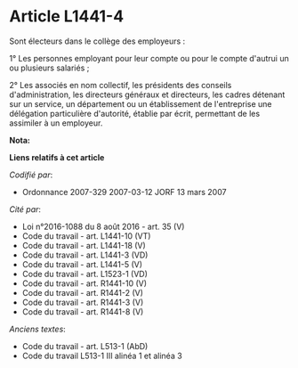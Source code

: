 # Article L1441-4

Sont électeurs dans le collège des employeurs :

1° Les personnes employant pour leur compte ou pour le compte d'autrui un ou plusieurs salariés ;

2° Les associés en nom collectif, les présidents des conseils d'administration, les directeurs généraux et directeurs, les
cadres détenant sur un service, un département ou un établissement de l'entreprise une délégation particulière d'autorité,
établie par écrit, permettant de les assimiler à un employeur.

**Nota:**



**Liens relatifs à cet article**

_Codifié par_:

  - Ordonnance 2007-329 2007-03-12 JORF 13 mars 2007

_Cité par_:

  - Loi n°2016-1088 du 8 août 2016 - art. 35 (V)
  - Code du travail - art. L1441-10 (VT)
  - Code du travail - art. L1441-18 (V)
  - Code du travail - art. L1441-3 (VD)
  - Code du travail - art. L1441-5 (V)
  - Code du travail - art. L1523-1 (VD)
  - Code du travail - art. R1441-10 (V)
  - Code du travail - art. R1441-2 (V)
  - Code du travail - art. R1441-3 (V)
  - Code du travail - art. R1441-8 (V)

_Anciens textes_:

  - Code du travail - art. L513-1 (AbD)
  - Code du travail L513-1 III alinéa 1 et alinéa 3
